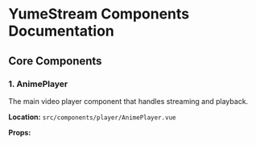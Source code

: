 # YumeStream Components Documentation

## Core Components

### 1. AnimePlayer
The main video player component that handles streaming and playback.

**Location:** `src/components/player/AnimePlayer.vue`

**Props:**